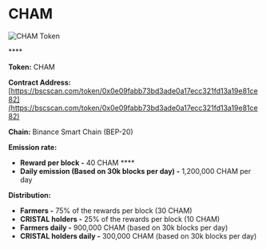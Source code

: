 # CHAM

![CHAM Token](../../.gitbook/assets/icon-square-512%20%281%29.png)

\*\*\*\*

**Token:** CHAM

**Contract Address:** [https://bscscan.com/token/0x0e09fabb73bd3ade0a17ecc321fd13a19e81ce82](https://bscscan.com/token/0x0e09fabb73bd3ade0a17ecc321fd13a19e81ce82) 

**Chain:** Binance Smart Chain \(BEP-20\)

**Emission rate:** 

* **Reward per block -**  40 CHAM                                                                                                       ****
* **Daily emission \(Based on 30k blocks per day\) -**  1,200,000 CHAM per day

**Distribution:**

* **Farmers -** 75% of the rewards per block \(30 CHAM\)
* **CRISTAL holders -** 25% of the rewards per block \(10 CHAM\)
* **Farmers daily -** 900,000 CHAM \(based on 30k blocks per day\)
* **CRISTAL holders daily -** 300,000 CHAM \(based on 30k blocks per day\)

